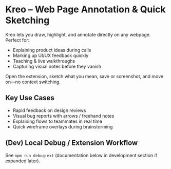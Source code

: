 # Kreo – Web Page Annotation & Quick Sketching

Kreo lets you draw, highlight, and annotate directly on any webpage. Perfect for:
- Explaining product ideas during calls
- Marking up UI/UX feedback quickly
- Teaching & live walkthroughs
- Capturing visual notes before they vanish

Open the extension, sketch what you mean, save or screenshot, and move on—no context switching.

## Key Use Cases
- Rapid feedback on design reviews
- Visual bug reports with arrows / freehand notes
- Explaining flows to teammates in real time
- Quick wireframe overlays during brainstorming

## (Dev) Local Debug / Extension Workflow
See `npm run debug:ext` (documentation below in development section if expanded later).